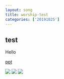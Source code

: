 ```yaml
---
layout: song
title: worship-test
categories: ['20191025']
---
```


## test

Hello

[ppt](https://docs.google.com/presentation/d/1Wo5GvvYwVejfGcSRxCF9ERItqLYue1Ms7oZtHHmD5uo/edit?usp=sharing)

<img src="/children-worship/assets/img/b-i-b-l-e.png">
<img src="/children-worship/assets/img/deep-and-wide.png">
<img src="/children-worship/assets/img/the-wise-man-build-his-house-upon-the-rock.png">
